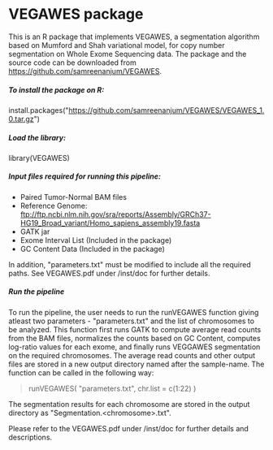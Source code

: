 # VEGAWES package

This is an R package that implements VEGAWES, a segmentation algorithm based on Mumford and Shah variational model, for copy number segmentation on Whole Exome Sequencing data. 
The package and the source code can be downloaded from https://github.com/samreenanjum/VEGAWES. 

##### To install the package on R:

install.packages("https://github.com/samreenanjum/VEGAWES/VEGAWES_1.0.tar.gz")

##### Load the library:

library(VEGAWES)

##### Input files required for running this pipeline: 

* Paired Tumor-Normal BAM files
* Reference Genome: ftp://ftp.ncbi.nlm.nih.gov/sra/reports/Assembly/GRCh37-HG19_Broad_variant/Homo_sapiens_assembly19.fasta
* GATK jar
* Exome Interval List (Included in the package)
* GC Content Data (Included in the package)

In addition, "parameters.txt" must be modified to include all the required paths. See VEGAWES.pdf under /inst/doc for further details.

##### Run the pipeline

To run the pipeline, the user needs to run the runVEGAWES function giving atleast two parameters - "parameters.txt" and the list of chromosomes to be analyzed. This function first runs GATK to compute average read counts from the BAM files, normalizes the counts based on GC Content, computes log-ratio values for each exome, and finally runs VEGGAWES segmentation on the required chromosomes. The average read counts and other output files are stored in a new output directory named after the sample-name. The function can be called in the following way:

> runVEGAWES( "parameters.txt", chr.list = c(1:22) )

The segmentation results for each chromosome are stored in the output directory as "Segmentation.\<chromosome\>.txt". 


Please refer to the VEGAWES.pdf under /inst/doc for further details and descriptions.
